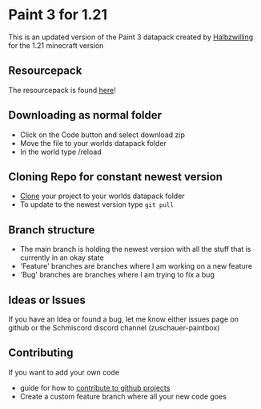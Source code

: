 # Paint 3 for 1.21
This is an updated version of the Paint 3 datapack created by [Halbzwilling](https://www.youtube.com/HALBZWILLING) for the 1.21 minecraft version

## Resourcepack
The resourcepack is found [here](https://github.com/WoodieMaster/paint_1.21_Resourcepack)!

## Downloading as normal folder
- Click on the Code button and select download zip
- Move the file to your worlds datapack folder
- In the world type /reload

## Cloning Repo for constant newest version
- [Clone](https://docs.github.com/en/repositories/creating-and-managing-repositories/cloning-a-repository) your project to your worlds datapack folder
- To update to the newest version type `git pull`

## Branch structure
- The main branch is holding the newest version with all the stuff that is currently in an okay state
- 'Feature' branches are branches where I am working on a new feature
- 'Bug' branches are branches where I am trying to fix a bug

## Ideas or Issues
If you have an Idea or found a bug, let me know either issues page on github or the Schmiscord discord channel (zuschauer-paintbox)

## Contributing
If you want to add your own code

- guide for how to [contribute to github projects](https://docs.github.com/en/get-started/exploring-projects-on-github/contributing-to-a-project)
- Create a custom feature branch where all your new code goes
